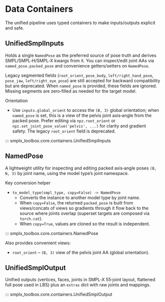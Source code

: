 # Data Containers

The unified pipeline uses typed containers to make inputs/outputs explicit and safe.

## UnifiedSmplInputs

Holds a single `NamedPose` as the preferred source of pose truth and derives
SMPL/SMPL‑H/SMPL‑X kwargs from it. You can inspect/edit joint AAs via
`named_pose.packed_pose` and convenience getters/setters on `NamedPose`.

Legacy segmented fields (`root_orient`, `pose_body`, `left/right_hand_pose`,
`pose_jaw`, `left/right_eye_pose`) are still accepted for backward
compatibility but are deprecated. When `named_pose` is provided, these fields
are ignored. Missing segments are zero‑filled as needed for the target model.

Orientation
- Use `inputs.global_orient` to access the `(B, 3)` global orientation; when
  `named_pose` is set, this is a view of the pelvis joint axis‑angle from the
  packed pose. Prefer editing via `npz.root_orient` or
  `npz.set_joint_pose_value('pelvis', ...)` for clarity and gradient safety.
  The legacy `root_orient` field is deprecated.

::: smplx_toolbox.core.containers.UnifiedSmplInputs

## NamedPose

A lightweight utility for inspecting and editing packed axis‑angle poses `(B, N, 3)` by joint name, using the model type’s joint namespace.

Key conversion helper
- `to_model_type(smpl_type, copy=False) -> NamedPose`
  - Converts the instance to another model type by joint name.
  - When `copy=False`, the returned `packed_pose` is built from views/concats of views so gradients through it flow back to the source where joints overlap (superset targets are composed via `torch.cat`).
  - When `copy=True`, values are cloned so the result is independent.

::: smplx_toolbox.core.containers.NamedPose

Also provides convenient views:
- `root_orient` – `(B, 3)` view of the pelvis joint AA (global orientation).

## UnifiedSmplOutput

Unified outputs (vertices, faces, joints in SMPL‑X 55‑joint layout, flattened full pose used in LBS) plus an `extras` dict with raw joints and mappings.

::: smplx_toolbox.core.containers.UnifiedSmplOutput
